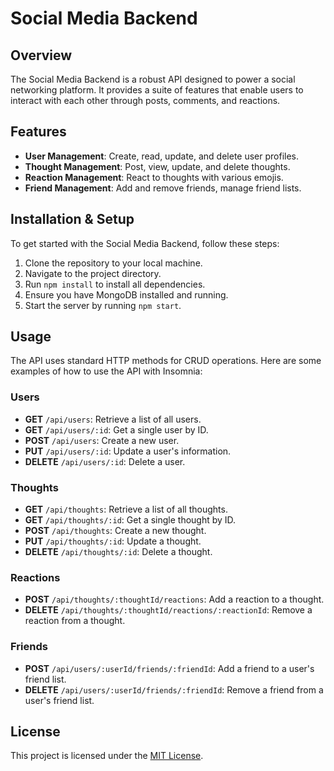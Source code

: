 # Social Media Backend

## Overview

The Social Media Backend is a robust API designed to power a social networking platform. It provides a suite of features that enable users to interact with each other through posts, comments, and reactions.

## Features

- **User Management**: Create, read, update, and delete user profiles.
- **Thought Management**: Post, view, update, and delete thoughts.
- **Reaction Management**: React to thoughts with various emojis.
- **Friend Management**: Add and remove friends, manage friend lists.

## Installation & Setup

To get started with the Social Media Backend, follow these steps:

1. Clone the repository to your local machine.
2. Navigate to the project directory.
3. Run `npm install` to install all dependencies.
4. Ensure you have MongoDB installed and running.
5. Start the server by running `npm start`.

## Usage

The API uses standard HTTP methods for CRUD operations. Here are some examples of how to use the API with Insomnia:

### Users

- **GET** `/api/users`: Retrieve a list of all users.
- **GET** `/api/users/:id`: Get a single user by ID.
- **POST** `/api/users`: Create a new user.
- **PUT** `/api/users/:id`: Update a user's information.
- **DELETE** `/api/users/:id`: Delete a user.

### Thoughts

- **GET** `/api/thoughts`: Retrieve a list of all thoughts.
- **GET** `/api/thoughts/:id`: Get a single thought by ID.
- **POST** `/api/thoughts`: Create a new thought.
- **PUT** `/api/thoughts/:id`: Update a thought.
- **DELETE** `/api/thoughts/:id`: Delete a thought.

### Reactions

- **POST** `/api/thoughts/:thoughtId/reactions`: Add a reaction to a thought.
- **DELETE** `/api/thoughts/:thoughtId/reactions/:reactionId`: Remove a reaction from a thought.

### Friends

- **POST** `/api/users/:userId/friends/:friendId`: Add a friend to a user's friend list.
- **DELETE** `/api/users/:userId/friends/:friendId`: Remove a friend from a user's friend list.


## License

This project is licensed under the [MIT License](LICENSE).